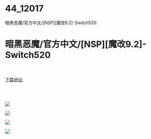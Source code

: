 # 44_12017
暗黑恶魔/官方中文/[NSP][魔改9.2]-Switch520
# 暗黑恶魔/官方中文/[NSP][魔改9.2]-Switch520
 <br/></br>
[下载地址](https://www.switch520.cc/article/12017 "下载地址")
<br/></br>

<p>&nbsp;</p>
<p><strong><img src="https://www.switch520.cc/muke_img/upload_art_editor_20210326-1_6a89c388619959cbc6a67f451f3b2377.jpg"></strong></p>
<p><strong><img src="https://www.switch520.cc/muke_img/upload_art_editor_20210326-1_2f955822db31c02940490822a6fa6ccf.jpg"></strong></p>
<p><strong><img src="https://www.switch520.cc/muke_img/upload_art_editor_20210326-1_1bfdeebdff004f6dc1a455185b6531b6.jpg"></strong></p>
<p><strong><img src="https://www.switch520.cc/muke_img/upload_art_editor_20210326-1_b3ffb191454f726b1ce2db67345ea3c5.jpg">&nbsp;</strong></p>
